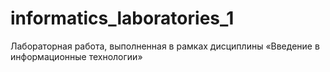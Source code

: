 # informatics_laboratories_1
Лабораторная работа, выполненная в рамках дисциплины «Введение в информационные технологии»
